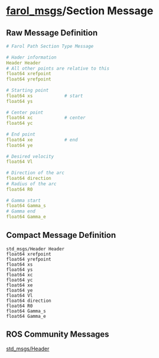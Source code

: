 [farol\_msgs](index-msg.md)/Section Message
================================================

Raw Message Definition
----------------------
```yaml
# Farol Path Section Type Message   
  
# Hader information  
Header Header  
# All other points are relative to this  
float64 xrefpoint  
float64 yrefpoint  
  
# Starting point  
float64 xs            # start  
float64 ys  
  
# Center point  
float64 xc            # center  
float64 yc  
  
# End point  
float64 xe            # end  
float64 ye  
  
# Desired velocity  
float64 Vl              
  
# Direction of the arc  
float64 direction       
# Radius of the arc  
float64 R0  
  
# Gamma start  
float64 Gamma_s  
# Gamma end  
float64 Gamma_e  
```

Compact Message Definition
--------------------------
```
std_msgs/Header Header  
float64 xrefpoint  
float64 yrefpoint  
float64 xs  
float64 ys  
float64 xc  
float64 yc  
float64 xe  
float64 ye  
float64 Vl  
float64 direction  
float64 R0  
float64 Gamma_s  
float64 Gamma_e  
```

ROS Community Messages 
--------------------------
[std_msgs/Header](http://docs.ros.org/en/noetic/api/std_msgs/html/msg/Header.html)
